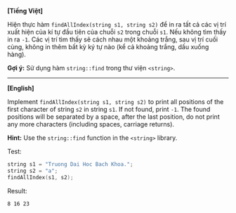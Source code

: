 **[Tiếng Việt]**

Hiện thực hàm `findAllIndex(string s1, string s2)` để in ra tất cả các vị trí xuất hiện của kí tự đầu tiên của chuỗi `s2` trong chuỗi `s1`. Nếu không tìm thấy in ra `-1`. Các vị trí tìm thấy sẽ cách nhau một khoảng trắng, sau vị trí cuối cùng, không in thêm bất kỳ ký tự nào (kể cả khoảng trắng, dấu xuống hàng).

**Gợi ý:** Sử dụng hàm `string::find` trong thư viện `<string>`.

---

**[English]**

Implement `findAllIndex(string s1, string s2)` to print all positions of the first character of string `s2` in string `s1`. If not found, print `-1`. The found positions will be separated by a space, after the last position, do not print any more characters (including spaces, carriage returns).

**Hint:** Use the `string::find` function in the `<string>` library.

Test:
```cpp
string s1 = "Truong Dai Hoc Bach Khoa.";
string s2 = "a";
findAllIndex(s1, s2);
```
Result:
```
8 16 23
```